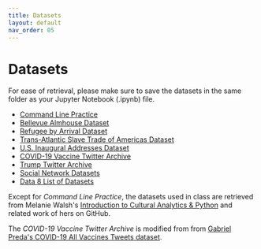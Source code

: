 ```yaml
---
title: Datasets
layout: default
nav_order: 05
---
```


# Datasets
For ease of retrieval, please make sure to save the datasets in the same folder as your Jupyter Notebook (.ipynb) file.

- [Command Line Practice](/assets/datasets/cmdline_practice.zip)
- [Bellevue Almhouse Dataset](/assets/datasets/bellevue_almshouse_modified.csv)
- [Refugee by Arrival Dataset](/assets/datasets/refugee-arrivals-by-destination.csv)
- [Trans-Atlantic Slave Trade of Americas Dataset](/assets/datasets/Trans-Atlantic-Slave-Trade_Americas.csv)
- [U.S. Inaugural Addresses Dataset](/assets/datasets/US_Inaugural_Addresses.zip)
- [COVID-19 Vaccine Twitter Archive](/assets/datasets/vaccination_sample.csv)
- [Trump Twitter Archive](/assets/datasets/Trump-Tweets_2009-2021.csv)
- [Social Network Datasets](https://github.com/melaniewalsh/sample-social-network-datasets)
- [Data 8 List of Datasets](https://github.com/data-8/textbook/tree/main/assets/data)

Except for _Command Line Practice_, the datasets used in class are retrieved from Melanie Walsh's [Introduction to Cultural Analytics & Python](https://melaniewalsh.github.io/Intro-Cultural-Analytics/00-Datasets/00-Datasets.html) and related work of hers on GitHub. 

The _COVID-19 Vaccine Twitter Archive_ is modified from from [Gabriel Preda's COVID-19 All Vaccines Tweets dataset](https://www.kaggle.com/datasets/gpreda/all-covid19-vaccines-tweets).

